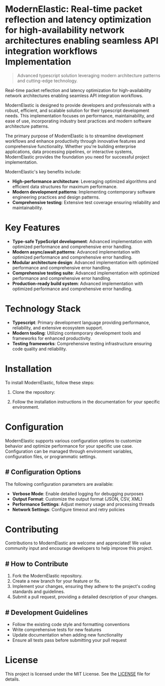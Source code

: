 <!-- fallback_ModernElastic_20250802214145_13673 -->

# ModernElastic: Real-time packet reflection and latency optimization for high-availability network architectures enabling seamless API integration workflows Implementation
> Advanced typescript solution leveraging modern architecture patterns and cutting-edge technology.

Real-time packet reflection and latency optimization for high-availability network architectures enabling seamless API integration workflows.

ModernElastic is designed to provide developers and professionals with a robust, efficient, and scalable solution for their typescript development needs. This implementation focuses on performance, maintainability, and ease of use, incorporating industry best practices and modern software architecture patterns.

The primary purpose of ModernElastic is to streamline development workflows and enhance productivity through innovative features and comprehensive functionality. Whether you're building enterprise applications, data processing pipelines, or interactive systems, ModernElastic provides the foundation you need for successful project implementation.

ModernElastic's key benefits include:

* **High-performance architecture**: Leveraging optimized algorithms and efficient data structures for maximum performance.
* **Modern development patterns**: Implementing contemporary software engineering practices and design patterns.
* **Comprehensive testing**: Extensive test coverage ensuring reliability and maintainability.

# Key Features

* **Type-safe TypeScript development**: Advanced implementation with optimized performance and comprehensive error handling.
* **Modern async/await patterns**: Advanced implementation with optimized performance and comprehensive error handling.
* **Modular architecture design**: Advanced implementation with optimized performance and comprehensive error handling.
* **Comprehensive testing suite**: Advanced implementation with optimized performance and comprehensive error handling.
* **Production-ready build system**: Advanced implementation with optimized performance and comprehensive error handling.

# Technology Stack

* **Typescript**: Primary development language providing performance, reliability, and extensive ecosystem support.
* **Modern tooling**: Utilizing contemporary development tools and frameworks for enhanced productivity.
* **Testing frameworks**: Comprehensive testing infrastructure ensuring code quality and reliability.

# Installation

To install ModernElastic, follow these steps:

1. Clone the repository:


2. Follow the installation instructions in the documentation for your specific environment.

# Configuration

ModernElastic supports various configuration options to customize behavior and optimize performance for your specific use case. Configuration can be managed through environment variables, configuration files, or programmatic settings.

## # Configuration Options

The following configuration parameters are available:

* **Verbose Mode**: Enable detailed logging for debugging purposes
* **Output Format**: Customize the output format (JSON, CSV, XML)
* **Performance Settings**: Adjust memory usage and processing threads
* **Network Settings**: Configure timeout and retry policies

# Contributing

Contributions to ModernElastic are welcome and appreciated! We value community input and encourage developers to help improve this project.

## # How to Contribute

1. Fork the ModernElastic repository.
2. Create a new branch for your feature or fix.
3. Implement your changes, ensuring they adhere to the project's coding standards and guidelines.
4. Submit a pull request, providing a detailed description of your changes.

## # Development Guidelines

* Follow the existing code style and formatting conventions
* Write comprehensive tests for new features
* Update documentation when adding new functionality
* Ensure all tests pass before submitting your pull request

# License

This project is licensed under the MIT License. See the [LICENSE](https://github.com/ludo53/ModernElastic/blob/main/LICENSE) file for details.
